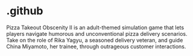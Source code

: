 # .github
Pizza Takeout Obscenity II is an adult-themed simulation game that lets players navigate humorous and unconventional pizza delivery scenarios. Take on the role of Rika Yagyu, a seasoned delivery veteran, and guide China Miyamoto, her trainee, through outrageous customer interactions.
